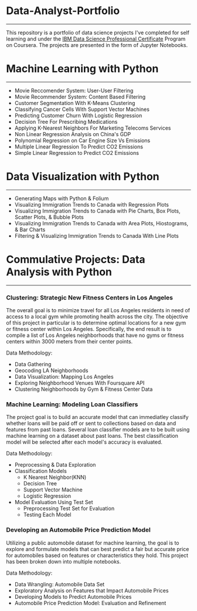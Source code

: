 # Data-Analyst-Portfolio

---
This repository is a portfolio of data science projects I've completed for self learning and under the [IBM Data Science Professional Certificate](https://www.youracclaim.com/badges/8dafbf44-59e1-4a50-a50b-cc63c7027af7?source=linked_in_profile) Program on Coursera. The projects are presented in the form of Jupyter Notebooks.

# Machine Learning with Python
---
  + Movie Reccomender System: User-User Filtering 
  + Movie Recommender System: Content Based Filtering
  + Customer Segmentation With K-Means Clustering
  + Classifying Cancer Cells With Support Vector Machines
  + Predicting Customer Churn With Logistic Regression
  + Decision Tree For Prescribing Medications
  + Applying K-Nearest Neighbors For Marketing Telecoms Services
  + Non Linear Regression Analysis on China's GDP
  + Polynomial Regression on Car Engine Size Vs Emissions
  + Multiple Linear Regression To Predict CO2 Emissions
  + Simple Linear Regression to Predict CO2 Emissions

# Data Visualization with Python 
---
  + Generating Maps with Python & Folium
  + Visualizing Immigration Trends to Canada with Regression Plots
  + Visualizing Immigration Trends to Canada with Pie Charts, Box Plots, Scatter Plots, & Bubble Plots
  + Visualizing Immigration Trends to Canada with Area Plots, Hiostograms, & Bar Charts
  + Filtering & Visualizing Immigration Trends to Canada With Line Plots

# Commulative Projects: Data Analysis with Python 
---
### Clustering: Strategic New Fitness Centers in Los Angeles

The overall goal is to minimize travel for all Los Angeles residents in need of access to a local gym while promoting health across the city. The objective of this project in particular is to determine optimal locations for a new gym or fitness center within Los Angeles. Specifically, the end result is to compile a list of Los Angeles neighborhoods that have no gyms or fitness centers within 3000 meters from their center points.

Data Methodology:
  + Data Gathering
  + Geocoding LA Neighborhoods
  + Data Visualization: Mapping Los Angeles
  + Exploring Neighborhood Venues With Foursquare API
  + Clustering Neighborhoods by Gym & Fitness Center Data

### Machine Learning: Modeling Loan Classifiers

The project goal is to build an accurate model that can immediatley classify whether loans will be paid off or sent to collections based on data and features from past loans. Several loan classifier models are to be built using machine learning on a dataset about past loans. The best classification model will be selected after each model's accuracy is evaluated.

Data Methodology:

  + Preprocessing & Data Exploration
  + Classification Models
    + K Nearest Neighbor(KNN)
    + Decision Tree
    + Support Vector Machine
    + Logistic Regression
  + Model Evaluation Using Test Set
    + Preprocessing Test Set for Evaluation
    + Testing Each Model

### Developing an Automobile Price Prediction Model

Utilizing a public automobile dataset for machine learning, the goal is to explore and formulate models that can best predict a fair but accurate price for automobiles based on features or characteristics they hold. This project has been broken down into multiple notebooks.

Data Methodology:

  + Data Wrangling: Automobile Data Set
  + Exploratory Analysis on Features that Impact Automobile Prices
  + Developing Models to Predict Automobile Prices
  + Automobile Price Prediction Model: Evaluation and Refinement
